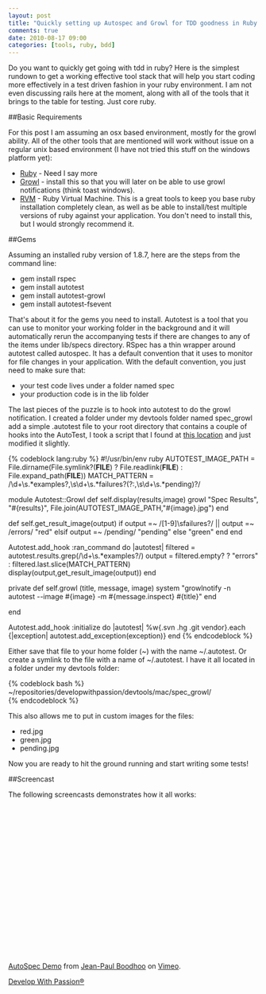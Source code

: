 ```yaml
---
layout: post
title: "Quickly setting up Autospec and Growl for TDD goodness in Ruby!!"
comments: true
date: 2010-08-17 09:00
categories: [tools, ruby, bdd]
---
```

Do you want to quickly get going with tdd in ruby? Here is the simplest rundown to get a working effective tool stack that will help you start coding more effectively in a test driven fashion in your ruby environment. I am not even discussing rails here at the moment, along with all of the tools that it brings to the table for testing. Just core ruby.

##Basic Requirements

For this post I am assuming an osx based environment, mostly for the growl ability. All of the other tools that are mentioned will work without issue on a regular unix based environment (I have not tried this stuff on the windows platform yet):

* [Ruby](http://ruby-lang.org) - Need I say more
* [Growl](http://growl.cachefly.net/Growl-1.2.1.dmg) - install this so that you will later on be able to use growl notifications (think toast windows).
* [RVM](http://rvm.beginrescueend.com/) - Ruby Virtual Machine. This is a great tools to keep you base ruby installation completely clean, as well as be able to install/test multiple versions of ruby against your application. You don't need to install this, but I would strongly recommend it.  
  
  
  
##Gems

Assuming an installed ruby version of 1.8.7, here are the steps from the command line:

* gem install rspec
* gem install autotest
* gem install autotest-growl
* gem install autotest-fsevent

That's about it for the gems you need to install. Autotest is a tool that you can use to monitor your working folder in the background and it will automatically rerun the accompanying tests if there are changes to any of the items under lib/specs directory. RSpec has a thin wrapper around autotest called autospec. It has a default convention that it uses to monitor for file changes in your application. With the default convention, you just need to make sure that:

* your test code lives under a folder named spec
* your production code is in the lib folder

The last pieces of the puzzle is to hook into autotest to do the growl notification. I created a folder under my devtools folder named spec_growl add a simple .autotest file to your root directory that contains a couple of hooks into the AutoTest, I took a script that I found at [this location](http://pastie.org/227704) and just modified it slightly.

{% codeblock lang:ruby %}
#!/usr/bin/env ruby
AUTOTEST_IMAGE_PATH = File.dirname(File.symlink?(__FILE__) ? File.readlink(__FILE__) : File.expand_path(__FILE__))
MATCH_PATTERN = /\d+\s.*examples?,\s\d+\s.*failures?(?:,\s\d+\s.*pending)?/

module Autotest::Growl
  def self.display(results,image)
      growl "Spec Results", "#{results}", File.join(AUTOTEST_IMAGE_PATH,"#{image}.jpg")
  end

  def self.get_result_image(output)
    if output =~ /[1-9]\sfailures?/ || output =~ /errors/
      "red"
    elsif output =~ /pending/
      "pending"
    else
      "green"
    end
  end

  Autotest.add_hook :ran_command do |autotest|
    filtered = autotest.results.grep(/\d+\s.*examples?/)
    output = filtered.empty? ? "errors" : filtered.last.slice(MATCH_PATTERN)
    display(output,get_result_image(output))
  end

  private 
    def self.growl (title, message, image)
      system "growlnotify -n autotest --image #{image} -m #{message.inspect} #{title}"
    end

end

Autotest.add_hook :initialize do |autotest|
  %w{.svn .hg .git vendor}.each {|exception| autotest.add_exception(exception)}
end
{% endcodeblock %}

Either save that file to your home folder (~) with the name ~/.autotest. Or create a symlink to the file with a name of ~/.autotest. I have it all located in a folder under my devtools folder: 

{% codeblock bash %}
~/repositories/developwithpassion/devtools/mac/spec_growl/  
{% endcodeblock %}

This also allows me to put in custom images for the files:

* red.jpg
* green.jpg
* pending.jpg

Now you are ready to hit the ground running and start writing some tests!

##Screencast

The following screencasts demonstrates how it all works:

<object width="400" height="300"><param name="allowfullscreen" value="true" /><param name="allowscriptaccess" value="always" /><param name="movie" value="http://vimeo.com/moogaloop.swf?clip_id=14196257&amp;server=vimeo.com&amp;show_title=1&amp;show_byline=1&amp;show_portrait=1&amp;color=&amp;fullscreen=1&amp;autoplay=0&amp;loop=0" /><embed src="http://vimeo.com/moogaloop.swf?clip_id=14196257&amp;server=vimeo.com&amp;show_title=1&amp;show_byline=1&amp;show_portrait=1&amp;color=&amp;fullscreen=1&amp;autoplay=0&amp;loop=0" type="application/x-shockwave-flash" allowfullscreen="true" allowscriptaccess="always" width="400" height="300"></embed></object><p><a href="http://vimeo.com/14196257">AutoSpec Demo</a> from <a href="http://vimeo.com/user3741625">Jean-Paul Boodhoo</a> on <a href="http://vimeo.com">Vimeo</a>.</p>

[Develop With Passion®](http://www.developwithpassion.com)
